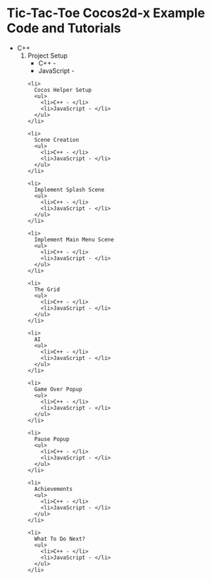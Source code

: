 # Tic-Tac-Toe Cocos2d-x Example Code and Tutorials

<ul>
<li>
  C++
  <br />
  <ol>
    <li>
      Project Setup
      <ul>
        <li>C++ - </li>
        <li>JavaScript - </li>
      </ul>
    </li>
    
    <li>
      Cocos Helper Setup
      <ul>
        <li>C++ - </li>
        <li>JavaScript - </li>
      </ul>
    </li>
    
    <li>
      Scene Creation
      <ul>
        <li>C++ - </li>
        <li>JavaScript - </li>
      </ul>
    </li>
    
    <li>
      Implement Splash Scene
      <ul>
        <li>C++ - </li>
        <li>JavaScript - </li>
      </ul>
    </li>
    
    <li>
      Implement Main Menu Scene
      <ul>
        <li>C++ - </li>
        <li>JavaScript - </li>
      </ul>
    </li>
    
    <li>
      The Grid
      <ul>
        <li>C++ - </li>
        <li>JavaScript - </li>
      </ul>
    </li>
    
    <li>
      AI
      <ul>
        <li>C++ - </li>
        <li>JavaScript - </li>
      </ul>
    </li>
    
    <li>
      Game Over Popup
      <ul>
        <li>C++ - </li>
        <li>JavaScript - </li>
      </ul>
    </li>
    
    <li>
      Pause Popup
      <ul>
        <li>C++ - </li>
        <li>JavaScript - </li>
      </ul>
    </li>
    
    <li>
      Achievements
      <ul>
        <li>C++ - </li>
        <li>JavaScript - </li>
      </ul>
    </li>
    
    <li>
      What To Do Next?
      <ul>
        <li>C++ - </li>
        <li>JavaScript - </li>
      </ul>
    </li>
  </ol>
</li>
</ul>

